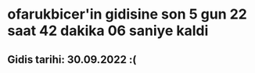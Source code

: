 # ofarukbicer'in gidisine son 5 gun 22 saat 42 dakika 06 saniye kaldi

## Gidis tarihi: 30.09.2022 :(